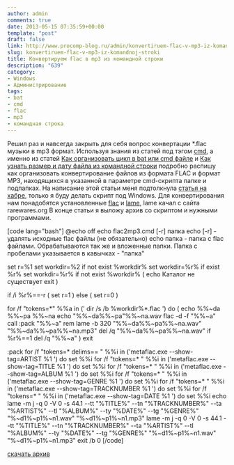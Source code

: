 ```yaml
---
author: admin
comments: true
date: 2013-05-15 07:35:59+00:00
template: "post"
draft: false
link: http://www.procomp-blog.ru/admin/konvertiruem-flac-v-mp3-iz-komandnoj-stroki/
slug: konvertiruem-flac-v-mp3-iz-komandnoj-stroki
title: Конвертируем flac в mp3 из командной строки
description: "639"
category:
- Windows
- Администрирование
tags:
- bat
- cmd
- flac
- mp3
- командная строка
---
```


Решил раз и навсегда закрыть для себя вопрос конвертации *.flac музыки в mp3 формат. Используя знания из статей под тэгом [cmd](http://www.procomp-blog.ru/tag/cmd/), а именно из статей [Как организовать цикл в bat или cmd файле](http://www.procomp-blog.ru/admin/kak-organizovat-cikl-v-batcmd-fajle/) и [Как узнать размер и дату файла из командной строки](http://www.procomp-blog.ru/admin/kak-uznat-razmer-i-datu-fajla-iz-komandnoj-stroki/) подробно распишу как организовать конвертирование файлов из формата FLAC и формат MP3, находящихся в указанной в параметре cmd-скрипта папке и подпапках.
На написание этой статьи меня подтолкнула [статья на хабре](http://habrahabr.ru/post/148171/), только я буду делать скрипт под Windows.
Для конвертирования нам понадобятся установленные [flac](http://flac.sourceforge.net/) и [lame](http://lame.sourceforge.net/), lame качал с сайта rarewares.org
В конце статьи я выложу архив со скриптом и нужными программами.

[code lang="bash"]
@echo off
echo flac2mp3.cmd [-r] папка
echo [-r] - удалять исходные flac файлы (не обязательно)
echo папка - папка с flac файлами. Обрабатываются так же и вложенные папки. Папка с пробелами указывается в кавычках - &quot;папка&quot;

set r=%1
set workdir=%2
if not exist %workdir% set workdir=%r%
if exist %r% set workdir=%r%
if not exist %workdir% (
echo Каталог не существует
exit
)

if /i %r%==-r (
  set r=1 
) else (
set r=0
)

for /f &quot;tokens=*&quot; %%a in (' dir /s /b %workdir%\*.flac ') do (
echo %%~da %%~pa %%~na
echo &quot;%%~da%%~pa&quot;%%~na.wav
flac -d -f &quot;%%~a&quot;
call :pack &quot;%%~a&quot;
rem lame -b 320 &quot;%%~da%%~pa%%~na.wav&quot; &quot;%%~da%%~pa%%~na.mp3&quot;
del /q &quot;%%~da%%~pa%%~na.wav&quot;
if %r%==1 del /q &quot;%%~a&quot;
)
exit

:pack
for /f &quot;tokens=* delims== &quot; %%i in ('metaflac.exe --show-tag=ARTIST %1 ') do set %%i
for /f &quot;tokens=* &quot; %%i in ('metaflac.exe --show-tag=TITLE %1 ') do set %%i
for /f &quot;tokens=* &quot; %%i in ('metaflac.exe --show-tag=ALBUM %1 ') do set %%i
for /f &quot;tokens=* &quot; %%i in ('metaflac.exe --show-tag=GENRE %1 ') do set %%i
for /f &quot;tokens=* &quot; %%i in ('metaflac.exe --show-tag=TRACKNUMBER %1 ') do set %%i
for /f &quot;tokens=* &quot; %%i in ('metaflac.exe --show-tag=DATE %1 ') do set %%i
echo lame -m j -q 0 -V 0 -s 44.1 --tt &quot;%TITLE%&quot; --tn &quot;%TRACKNUMBER%&quot; --ta &quot;%ARTIST%&quot; --tl &quot;%ALBUM%&quot; --ty &quot;%DATE%&quot; --tg &quot;%GENRE%&quot; &quot;%~d1%~p1%~n1.wav&quot; &quot;%~d1%~p1%~n1.mp3&quot;
lame -m j -q 0 -V 0 -s 44.1 --tt &quot;%TITLE%&quot; --tn &quot;%TRACKNUMBER%&quot; --ta &quot;%ARTIST%&quot; --tl &quot;%ALBUM%&quot; --ty &quot;%DATE%&quot; --tg &quot;%GENRE%&quot; &quot;%~d1%~p1%~n1.wav&quot; &quot;%~d1%~p1%~n1.mp3&quot;
exit /b 0
[/code]




[скачать архив](http://www.procomp-blog.ru/wp-content/uploads/flac2mp3.zip)




